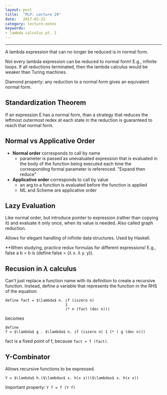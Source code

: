 ```yaml
---
layout: post
title:  "PLP: Lecture 29"
date:   2017-03-22
category: lecture-notes
keywords:
- lambda calculus pt. 2
---
```


<script type="text/javascript" async
  src="https://cdn.mathjax.org/mathjax/latest/MathJax.js?config=TeX-MML-AM_CHTML">
</script>

<script type="text/x-mathjax-config">
MathJax.Hub.Config({
  TeX: { equationNumbers: { autoNumber: "AMS" } },
  tex2jax: {inlineMath: [['$','$'], ['\\(','\\)']]}
});
</script>

---

A lambda expression that can no longer be reduced is in normal form.

Not every lambda expression can be reduced to normal form! E.g., infinite loops. If all reductions terminated, then the lambda calculus would be weaker than Turing machines.

Diamond property: any reduction to a normal form gives an equivalent normal form. 

## Standardization Theorem

If an expression E has a normal form, than a strategy that reduces the leftmost outermost redex at each state in the reduction is guaranteed to reach that normal form.

## Normal vs Applicative Order

* **Normal order** corresponds to call by name
    * parameter is passed as unevaluated expression that is evaluated in the body of the function being executed each time the corresponding formal parameter is referenced. "Expand then reduce"
* **Applicative order** corresponds to call by value
    * an arg to a function is evaluated before the function is applied
    * ML and Scheme are applicative order

## Lazy Evaluation 

Like normal order, but introduce pointer to expression (rather than copying it) and evaluate it only once, when its value is needed. Also called graph reduction.

Allows for elegant handling of infinite data structures. Used by Haskell. 

**When studying, practice redux formulas for different expressions! E.g., false a b = b is (define false = ($\lambda$ x. $\lambda$ y. y)).

## Recusion in $\lambda$ calculus

Can't just replace a function name with its definition to create a recursive function. Instead, define a variable that represents the function in the RHS of the equation: 

```
define fact = $\lambda$ n. if (iszero n)
                           1
                           (* n (fact (dec n)))
```
becomes

```
define
f = $\lambda$ g . $\lambda$ n. if (iszero n) 1 (* ( g (dec n)))
```

fact is a fixed point of f, because `fact = f (fact)`. 

## Y-Combinator

Allows recursive functions to be expressed. 

```
Y = $\lambda$ h.($\lambdax$ x. h(x x))($\lambdax$ x. h(x x))
```

Important property: `Y f = f (Y f)`

